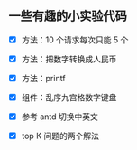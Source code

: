## 一些有趣的小实验代码

- [x] 方法：10 个请求每次只能 5 个

- [x] 方法：把数字转换成人民币

- [x] 方法：printf

- [x] 组件：乱序九宫格数字键盘

- [x] 参考 antd 切换中英文

- [x] top K 问题的两个解法
